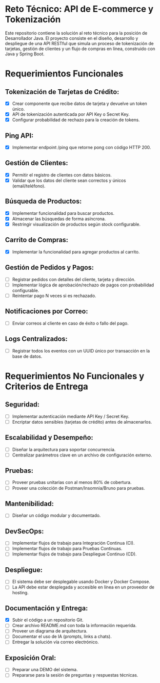 # Reto Técnico: API de E-commerce y Tokenización
Este repositorio contiene la solución al reto técnico para la posición de Desarrollador Java. El proyecto consiste en el diseño, desarrollo y despliegue de una API RESTful que simula un proceso de tokenización de tarjetas, gestión de clientes y un flujo de compras en línea, construido con Java y Spring Boot.
# Requerimientos Funcionales
## Tokenización de Tarjetas de Crédito:
- [x] Crear componente que recibe datos de tarjeta y devuelve un token único.
- [x] API de tokenización autenticada por API Key o Secret Key.
- [x] Configurar probabilidad de rechazo para la creación de tokens.
## Ping API:
- [x] Implementar endpoint /ping que retorne pong con código HTTP 200.
## Gestión de Clientes:
- [x] Permitir el registro de clientes con datos básicos.
- [x] Validar que los datos del cliente sean correctos y únicos (email/teléfono).
## Búsqueda de Productos:
- [x] Implementar funcionalidad para buscar productos.
- [x] Almacenar las búsquedas de forma asíncrona.
- [x] Restringir visualización de productos según stock configurable.
## Carrito de Compras:
- [x] Implementar la funcionalidad para agregar productos al carrito.
## Gestión de Pedidos y Pagos:
- [ ] Registrar pedidos con detalles del cliente, tarjeta y dirección.
- [ ] Implementar lógica de aprobación/rechazo de pagos con probabilidad configurable.
- [ ] Reintentar pago N veces si es rechazado.
## Notificaciones por Correo:
- [ ] Enviar correos al cliente en caso de éxito o fallo del pago.
## Logs Centralizados:
- [ ] Registrar todos los eventos con un UUID único por transacción en la base de datos.
# Requerimientos No Funcionales y Criterios de Entrega
## Seguridad:
- [ ] Implementar autenticación mediante API Key / Secret Key.
- [ ] Encriptar datos sensibles (tarjetas de crédito) antes de almacenarlos.

## Escalabilidad y Desempeño:
- [ ] Diseñar la arquitectura para soportar concurrencia.
- [ ] Centralizar parámetros clave en un archivo de configuración externo.
## Pruebas:
- [ ] Proveer pruebas unitarias con al menos 80% de cobertura.
- [ ] Proveer una colección de Postman/Insomnia/Bruno para pruebas.
## Mantenibilidad:
- [ ] Diseñar un código modular y documentado.
## DevSecOps:
- [ ] Implementar flujos de trabajo para Integración Continua (CI).
- [ ] Implementar flujos de trabajo para Pruebas Continuas.
- [ ] Implementar flujos de trabajo para Despliegue Continuo (CD).
## Despliegue:
- [ ] El sistema debe ser desplegable usando Docker y Docker Compose.
- [ ] La API debe estar desplegada y accesible en línea en un proveedor de hosting.
## Documentación y Entrega:
- [x] Subir el código a un repositorio Git.
- [ ] Crear archivo README.md con toda la información requerida.
- [ ] Proveer un diagrama de arquitectura.
- [ ] Documentar el uso de IA (prompts, links a chats).
- [ ] Entregar la solución vía correo electrónico.
## Exposición Oral:
- [ ] Preparar una DEMO del sistema.
- [ ] Prepararse para la sesión de preguntas y respuestas técnicas.